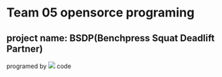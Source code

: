 # Team 05 opensorce programing 

## project name: BSDP(Benchpress Squat Deadlift Partner)

programed by <img src="https://img.shields.io/badge/Python-3766AB?style=flat-square&logo=Python&logoColor=white"/></a> code

